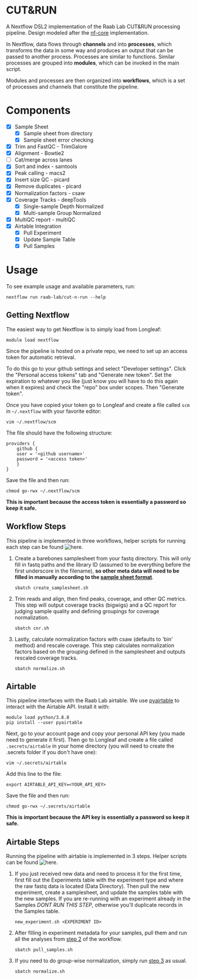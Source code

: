 CUT&RUN
=======

A Nextflow DSL2 implementation of the Raab Lab CUT&RUN processing pipeline. Design modeled after the [nf-core](https://nf-co.re/cutandrun) implementation.

In Nextflow, data flows through **channels** and into **processes**,
which transforms the data in some way and produces an output that can be passed to another process.
Processes are similar to functions.
Similar processes are grouped into **modules**, which can be invoked in the main script.

Modules and processes are then organized into **workflows**,
which is a set of processes and channels that constitute the pipeline.

Components
==========

- [X] Sample Sheet
	- [X] Sample sheet from directory
	- [X] Sample sheet error checking
- [X] Trim and FastQC - TrimGalore
- [X] Alignment - Bowtie2
- [ ] Cat/merge across lanes
- [X] Sort and index - samtools
- [X] Peak calling - macs2
- [X] Insert size QC - picard
- [X] Remove duplicates - picard
- [X] Normalization factors - csaw
- [X] Coverage Tracks - deepTools
	- [X] Single-sample Depth Normalized
	- [X] Multi-sample Group Normalized
- [X] MultiQC report - multiQC
- [X] Airtable Integration
	- [X] Pull Experiment
	- [X] Update Sample Table
	- [X] Pull Samples

Usage
=====

To see example usage and available parameters, run:

    nextflow run raab-lab/cut-n-run --help

Getting Nextflow
----------------

The easiest way to get Nextflow is to simply load from Longleaf:

    module load nextflow

Since the pipeline is hosted on a private repo,
we need to set up an access token for automatic retrieval.

To do this go to your github settings and select "Developer settings".
Click the "Personal access tokens" tab and "Generate new token".
Set the expiration to whatever you like (just know you will have to do this again when it expires)
and check the "repo" box under scopes. Then "Generate token".

Once you have copied your token go to Longleaf
and create a file called `scm` in `~/.nextflow` with your favorite editor:

    vim ~/.nextflow/scm

The file should have the following structure:

    providers {
	    github {
		user = '<github username>'
		password = '<access token>'
	    }
    }

Save the file and then run:

    chmod go-rwx ~/.nextflow/scm

**This is important because the access token is essentially a password so keep it safe.**

Workflow Steps
--------------

This pipeline is implemented in three workflows, helper scripts for running each step can be found ![here](helper).

1. Create a barebones samplesheet from your fastq directory. This will only fill in fastq paths and the library ID (assumed to be everything before the first underscore in the filename), **so other meta data will need to be filled in manually according to the [sample sheet format](docs/params.md)**.

       sbatch create_samplesheet.sh

2. Trim reads and align, then find peaks, coverage, and other QC metrics. This step will output coverage tracks (bigwigs) and a QC report for judging sample quality and defining groupings for coverage normalization.

       sbatch cnr.sh

3. Lastly, calculate normalization factors with csaw (defaults to 'bin' method) and rescale coverage. This step calculates normalization factors based on the grouping defined in the samplesheet and outputs rescaled coverage tracks.

       sbatch normalize.sh

Airtable
---------

This pipeline interfaces with the Raab Lab airtable. We use [pyairtable](https://pyairtable.readthedocs.io/en/latest/) to interact with the Airtable API. Install it with:

    module load python/3.8.8
    pip install --user pyairtable

Next, go to your account page and copy your personal API key (you made need to generate it first). Then go to Longleaf and create a file called `.secrets/airtable` in your home directory (you will need to create the .secrets folder if you don't have one):

    vim ~/.secrets/airtable

Add this line to the file:

    export AIRTABLE_API_KEY=<YOUR_API_KEY>

Save the file and then run:

    chmod go-rwx ~/.secrets/airtable

**This is important because the API key is essentially a password so keep it safe.**

Airtable Steps
--------------

Running the pipeline with airtable is implemented in 3 steps. Helper scripts can be found ![here](helper).

1. If you just received new data and need to process it for the first time, first fill out the Experiments table with the experiment type and where the raw fastq data is located (Data Directory). Then pull the new experiment, create a samplesheet, and update the samples table with the new samples. If you are re-running with an experiment already in the Samples *DONT RUN THIS STEP*, otherwise you'll duplicate records in the Samples table.

       new_experiment.sh <EXPERIMENT ID>

2. After filling in experiment metadata for your samples, pull them and run all the analyses from [step 2](#workflow-steps) of the workflow.

       sbatch pull_samples.sh

3. If you need to do group-wise normalization, simply run [step 3](#workflow-steps) as usual.

       sbatch normalize.sh

